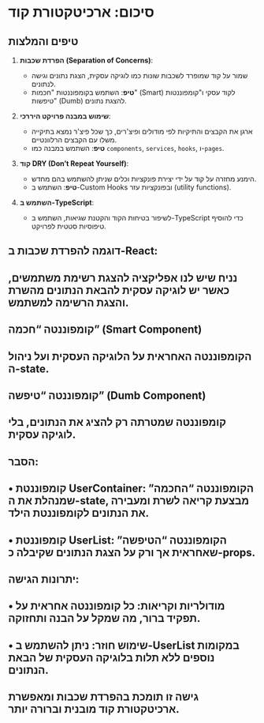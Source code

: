 # סיכום: ארכיטקטורת קוד

## טיפים והמלצות
1. **הפרדת שכבות (Separation of Concerns)**:
   - שמור על קוד שמופרד לשכבות שונות כמו לוגיקה עסקית, הצגת נתונים וגישה לנתונים.
   - **טיפ**: השתמש בקומפוננטות "חכמות" (Smart) לקוד עסקי ו"קומפוננטות טיפשות" (Dumb) להצגת נתונים.

2. **שימוש במבנה פרויקט היררכי**:
   - ארגן את הקבצים והתיקיות לפי מודולים ופיצ'רים, כך שכל פיצ'ר נמצא בתיקייה משלו עם הקבצים הרלוונטיים.
   - **טיפ**: השתמש במבנה כמו `components`, `services`, `hooks`, ו-`pages`.

3. **קוד DRY (Don’t Repeat Yourself)**:
   - הימנע מחזרה על קוד על ידי יצירת פונקציות וכלים שניתן להשתמש בהם מחדש.
   - **טיפ**: השתמש ב-Custom Hooks ובפונקציות עזר (utility functions).

4. **השתמש ב-TypeScript**:
   - לשיפור בטיחות הקוד והקטנת שגיאות, השתמש ב-TypeScript כדי להוסיף טיפוסיות סטטית לפרויקט.



## דוגמה להפרדת שכבות ב-React:

## נניח שיש לנו אפליקציה להצגת רשימת משתמשים, כאשר יש לוגיקה עסקית להבאת הנתונים מהשרת והצגת הרשימה למשתמש.

## קומפוננטה “חכמה” (Smart Component)

## הקומפוננטה האחראית על הלוגיקה העסקית ועל ניהול ה-state.
<!-- 
import React, { useState, useEffect } from 'react';
import UserList from './UserList';
import { fetchUsers } from '../services/userService';

const UserContainer: React.FC = () => {
  const [users, setUsers] = useState<string[]>([]);
  const [loading, setLoading] = useState<boolean>(true);

  useEffect(() => {
    fetchUsers().then((data) => {
      setUsers(data);
      setLoading(false);
    });
  }, []);

  if (loading) {
    return <div>Loading...</div>;
  }

  return <UserList users={users} />;
};

export default UserContainer; -->

 ## קומפוננטה “טיפשה” (Dumb Component)
## קומפוננטה שמטרתה רק להציג את הנתונים, בלי לוגיקה עסקית.

<!-- import React from 'react';

type UserListProps = {
  users: string[];
};

const UserList: React.FC<UserListProps> = ({ users }) => {
  return (
    <ul>
      {users.map((user, index) => (
        <li key={index}>{user}</li>
      ))}
    </ul>
  );
};

export default UserList; -->


## הסבר:

##	•	קומפוננטת UserContainer: הקומפוננטה “החכמה” שמנהלת את ה-state, מבצעת קריאה לשרת ומעבירה את הנתונים לקומפוננטת הילד.
##	•	קומפוננטת UserList: הקומפוננטה “הטיפשה” שאחראית אך ורק על הצגת הנתונים שקיבלה כ-props.

## יתרונות הגישה:

##	•	מודולריות וקריאות: כל קומפוננטה אחראית על תפקיד ברור, מה שמקל על הבנה ותחזוקה.
##	•	שימוש חוזר: ניתן להשתמש ב-UserList במקומות נוספים ללא תלות בלוגיקה העסקית של הבאת הנתונים.

## גישה זו תומכת בהפרדת שכבות ומאפשרת ארכיטקטורת קוד מובנית וברורה יותר.